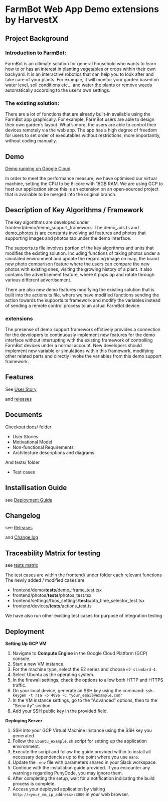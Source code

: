 # FarmBot Web App Demo extensions by HarvestX

## Project Background

### Introduction to FarmBot:

FarmBot is an ultimate solution for general household who wants to learn how to or has an interest in planting vegetables or crops within their own backyard. It is an interactive robotics that can help you to look after and take care of your plants. For example, it will monitor your garden based on water level, soil conditions etc… and water the plants or remove weeds automatically according to the user’s own settings. 

### The existing solution:

There are a lot of functions that are already built-in available using the FarmBot app graphically. For example,  FarmBot users are able to design their own garden’s layout. What’s more, the users are able to control their devices remotely via the web app. The app has a high degree of freedom for users to set order of executables without restrictions, more importantly, without coding manually.

## Demo

[Demo running on Google Cloud](http://34.125.233.194:3000/demo)

In order to meet the performance measure, we  have optimised our virtual machine, setting the CPU to be 8-core with 16GB RAM. We are using GCP to host our application since this is an extension on an open-sourced project that is available to be merged into the original branch.

## Description of Key Algorithms / Framework

The key algorithms are developed under frontend/demo/demo_support_framework. The demo_ads.ts and demo_photos.ts are constants involving ad features and photos that supporting images and photos tab under the demo interface.

The supports.ts file involves portion of the key algorithms and units that modifies the existing solution. Including functions of taking photos under a simulated environment and update the regarding image on map, the brand new photo comparison feature where the users can compare the new photos with existing ones, visiting the growing history of a plant. It also contains the advertisement feature, where it pops up and rotate through various different advertisement. 

There are also new demo features modifying the existing solution that is built into the actions.ts file, where we have modified functions sending the action towards the supports.ts framework and modify the variables instead of sending a remote control process to an actual FarmBot device.

### extensions

The presense of demo support framework effctively provides a connection for the developers to continuously implement new features for the demo interface without interrupting with the existing framework of controlling FarmBot devices under a normal account. New developers should implement new variable or simulations within this framework, modifying other related parts and directly invoke the variables from this demo support framework.

## Features

See [User Story](https://github.com/Reesedog/Farmbot-Web-App/blob/dev/docs/HarvestX-User%20Story-151023-093741.pdf)

and [releases](https://github.com/Reesedog/Farmbot-Web-App/releases)

## Documents

Checkout docs/ folder

* User Stories
* Motivational Model
* Non-functional Requirements
* Architecture descriptions and diagrams

And tests/ folder
* Test cases

## Installisation Guide

see [Deployment Guide](https://github.com/Reesedog/Farmbot-Web-App/blob/dev/docs/HarvestX-Deployment%20Guide-151023-095140.pdf)

## Changelog

see [Releases](https://github.com/Reesedog/Farmbot-Web-App/releases)

and [Change log](https://github.com/Reesedog/Farmbot-Web-App/blob/dev/docs/HarvestX-Changelog-111123-093205.pdf)

## Traceability Matrix for testing

see [tests matrix](https://github.com/Reesedog/Farmbot-Web-App/blob/dev/tests/HarvestX-Testing-201023-091017.pdf)

The test cases are within the frontend/ under folder each relevant functions 
The newly added / modified cases are
* frontend/demo/__tests__/demo_iframe_test.tsx
* frontend/photos/__tests__/photos_test.tsx
* frontend/settings/fbos_settings/__tests__/ota_time_selector_test.tsx
* frontend/devices/__tests__/actions_test.ts

We have also run other existing test cases for purpose of integration testing

## Deployment
**Setting Up GCP VM**

1. Navigate to **Compute Engine** in the Google Cloud Platform (GCP) console.
2. Start a new VM instance.
3. For the machine type, select the E2 series and choose `e2-standard-4`.
4. Select Ubuntu as the operating system.
5. In the firewall settings, check the options to allow both HTTP and HTTPS traffic.
6. On your local device, generate an SSH key using the command: 
   `ssh-keygen -t rsa -b 4096 -C "your_email@example.com"`
7. In the VM instance settings, go to the "Advanced" options, then to the "Security" section.
8. Add your SSH public key in the provided field.

**Deploying Server**

1. SSH into your GCP Virtual Machine Instance using the SSH key you generated.
2. Follow the `ubuntu_example.sh` script for setting up the application environment.
3. Execute the script and follow the guide provided within to install all necessary dependencies up to the point where you use `nano`.
4. Update the `.env` file with parameters shared in your Slack workspace.
5. Continue with the installation guide provided. If you encounter any warnings regarding PunyCode, you may ignore them.
6. After completing the setup, wait for a notification indicating the build process is complete.
7. Access your deployed application by visiting `http://<your_vm_ip_address>:3000` in your web browser.




